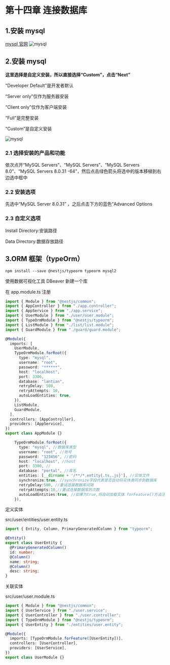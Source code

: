 # 第十四章 连接数据库

## 1.安装 mysql

[mysql 官网](https://downloads.mysql.com/archives/installer/)
![mysql](/blog/mysql_database.webp)

## 2.安装 mysql

**这里选择是自定义安装，所以直接选择“Custom”，点击“Next”**

“Developer Default”是开发者默认

“Server only”仅作为服务器安装

“Client only”仅作为客户端安装

“Full”是完整安装

“Custom”是自定义安装

![mysql](/blog/mysql_custom.webp)

### 2.1 选择安装的产品和功能

依次点开“MySQL Servers”、“MySQL Servers”、“MySQL Servers 8.0”、“MySQL Servers 8.0.31 -64”，然后点击绿色箭头将选中的版本移植到右边选中框中

### 2.2 安装选项

先选中“MySQL Server 8.0.31” ，之后点击下方的蓝色“Advanced Options

### 2.3 自定义选项

Install Directory:安装路径

Data Directory:数据存放路径

## 3.ORM 框架（typeOrm）

```
npm install --save @nestjs/typeorm typeorm mysql2
```

使用数据可视化工具 DBeaver 新建一个库

在 app.module.ts 注册

```ts
import { Module } from "@nestjs/common";
import { AppController } from "./app.controller";
import { AppService } from "./app.service";
import { UserModule } from "./user/user.module";
import { TypeOrmModule } from "@nestjs/typeorm";
import { ListModule } from "./list/list.module";
import { GuardModule } from "./guard/guard.module";

@Module({
  imports: [
    UserModule,
    TypeOrmModule.forRoot({
      type: "mysql",
      username: "root",
      password: "******",
      host: "localhost",
      port: 3306,
      database: "lantian",
      retryDelay: 500,
      retryAttempts: 10,
      autoLoadEntities: true,
    }),
    ListModule,
    GuardModule,
  ],
  controllers: [AppController],
  providers: [AppService],
})
export class AppModule {}
```

```ts
    TypeOrmModule.forRoot({
      type: "mysql", //数据库类型
      username: "root", //账号
      password: "123456", //密码
      host: "localhost", //host
      port: 3306, //
      database: "portal", //库名
      entities: [__dirname + '/**/*.entity{.ts,.js}'], //实体文件
      synchronize:true, //synchronize字段代表是否自动将实体类同步到数据库
      retryDelay:500, //重试连接数据库间隔
      retryAttempts:10,//重试连接数据库的次数
      autoLoadEntities:true, //如果为true,将自动加载实体 forFeature()方法注册的每个实体都将自动添加到配置对象的实体数组中
    }),
```

定义实体

src/user/entities/user.entity.ts

```ts
import { Entity, Column, PrimaryGeneratedColumn } from "typeorm";

@Entity()
export class UserEntity {
  @PrimaryGeneratedColumn()
  id: number;
  @Column()
  name: string;
  @Column()
  desc: string;
}
```

关联实体

src/user/user.module.ts

```ts
import { Module } from "@nestjs/common";
import { UserService } from "./user.service";
import { UserController } from "./user.controller";
import { TypeOrmModule } from "@nestjs/typeorm";
import { UserEntity } from "./entities/user.entity";

@Module({
  imports: [TypeOrmModule.forFeature([UserEntity])],
  controllers: [UserController],
  providers: [UserService],
})
export class UserModule {}
```
